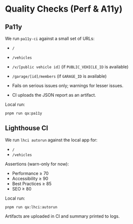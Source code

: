 # Quality Checks (Perf & A11y)

## Pa11y

We run `pa11y-ci` against a small set of URLs:
- `/`
- `/vehicles`
- `/v/[public vehicle id]` (if `PUBLIC_VEHICLE_ID` is available)
- `/garage/[id]/members` (if `GARAGE_ID` is available)

- Fails on serious issues only; warnings for lesser issues.
- CI uploads the JSON report as an artifact.

Local run:
```
pnpm run qa:pa11y
```

## Lighthouse CI

We run `lhci autorun` against the local app for:
- `/`
- `/vehicles`

Assertions (warn-only for now):
- Performance ≥ 70
- Accessibility ≥ 90
- Best Practices ≥ 85
- SEO ≥ 80

Local run:
```
pnpm run qa:lhci:autorun
```

Artifacts are uploaded in CI and summary printed to logs.
